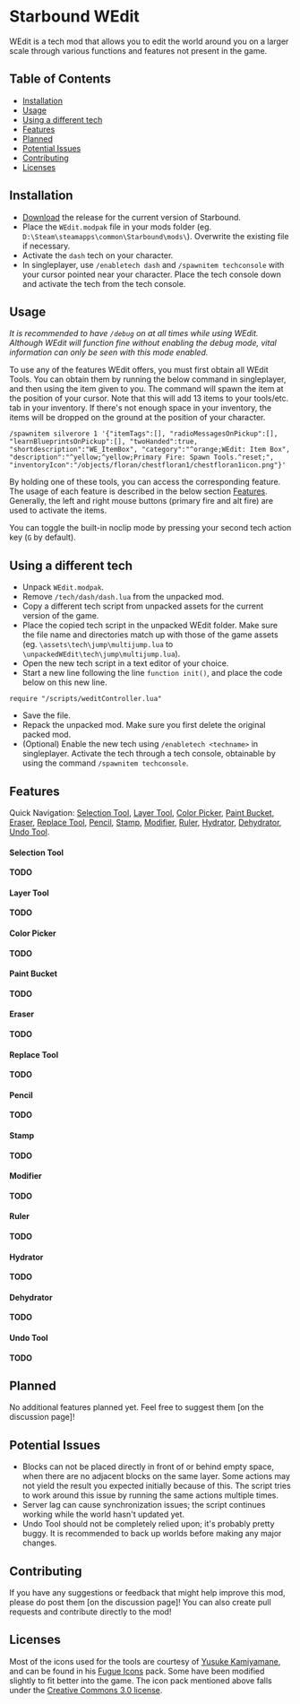 # Starbound WEdit
WEdit is a tech mod that allows you to edit the world around you on a larger scale through various functions and features not present in the game.

## Table of Contents
- [Installation](#installation)
- [Usage](#usage)
- [Using a different tech](#using-a-different-tech)
- [Features](#features)
- [Planned](#planned)
- [Potential Issues](#potential-issues)
- [Contributing](#contributing)
- [Licenses](#licenses)

## Installation
* [Download](https://github.com/Silverfeelin/Starbound-WEdit/releases) the release for the current version of Starbound.
* Place the `WEdit.modpak` file in your mods folder (eg. `D:\Steam\steamapps\common\Starbound\mods\`). Overwrite the existing file if necessary.
* Activate the `dash` tech on your character.
 * In singleplayer, use `/enabletech dash` and `/spawnitem techconsole` with your cursor pointed near your character. Place the tech console down and activate the tech from the tech console.

## Usage
*It is recommended to have `/debug` on at all times while using WEdit. Although WEdit will function fine without enabling the debug mode, vital information can only be seen with this mode enabled.*

To use any of the features WEdit offers, you must first obtain all WEdit Tools. You can obtain them by running the below command in singleplayer, and then using the item given to you. The command will spawn the item at the position of your cursor.
Note that this will add 13 items to your tools/etc. tab in your inventory. If there's not enough space in your inventory, the items will be dropped on the ground at the position of your character.
```
/spawnitem silverore 1 '{"itemTags":[], "radioMessagesOnPickup":[], "learnBlueprintsOnPickup":[], "twoHanded":true, "shortdescription":"WE_ItemBox", "category":"^orange;WEdit: Item Box", "description":"^yellow;^yellow;Primary Fire: Spawn Tools.^reset;", "inventoryIcon":"/objects/floran/chestfloran1/chestfloran1icon.png"}'
```
By holding one of these tools, you can access the corresponding feature. The usage of each feature is described in the below section [Features](#features). Generally, the left and right mouse buttons (primary fire and alt fire) are used to activate the items.

You can toggle the built-in noclip mode by pressing your second tech action key (`G` by default).

## Using a different tech
* Unpack `WEdit.modpak`.
* Remove `/tech/dash/dash.lua` from the unpacked mod.
* Copy a different tech script from unpacked assets for the current version of the game.
* Place the copied tech script in the unpacked WEdit folder. Make sure the file name and directories match up with those of the game assets (eg. `\assets\tech\jump\multijump.lua` to `\unpackedWEdit\tech\jump\multijump.lua`).
* Open the new tech script in a text editor of your choice.
* Start a new line following the line `function init()`, and place the code below on this new line.
```
require "/scripts/weditController.lua"
```
* Save the file.
* Repack the unpacked mod. Make sure you first delete the original packed mod.
* (Optional) Enable the new tech using `/enabletech <techname>` in singleplayer. Activate the tech through a tech console, obtainable by using the command `/spawnitem techconsole`.

## Features
Quick Navigation: [Selection Tool](#selection-tool), [Layer Tool](#layer-tool), [Color Picker](#color-picker), [Paint Bucket](#paint-bucket), [Eraser](#eraser), [Replace Tool](#replace-tool), [Pencil](#pencil), [Stamp](#stamp), [Modifier](#modifier), [Ruler](#ruler), [Hydrator](#hydrator), [Dehydrator](#dehydrator), [Undo Tool](#undo-tool).

#### Selection Tool
**TODO**

#### Layer Tool
**TODO**

#### Color Picker
**TODO**

#### Paint Bucket
**TODO**

#### Eraser
**TODO**

#### Replace Tool
**TODO**

#### Pencil
**TODO**

#### Stamp
**TODO**

#### Modifier
**TODO**

#### Ruler
**TODO**

#### Hydrator
**TODO**

#### Dehydrator
**TODO**

#### Undo Tool
**TODO**

## Planned
No additional features planned yet. Feel free to suggest them [on the discussion page]!

## Potential Issues
* Blocks can not be placed directly in front of or behind empty space, when there are no adjacent blocks on the same layer. Some actions may not yield the result you expected initially because of this. The script tries to work around this issue by running the same actions multiple times.
* Server lag can cause synchronization issues; the script continues working while the world hasn't updated yet.
* Undo Tool should not be completely relied upon; it's probably pretty buggy. It is recommended to back up worlds before making any major changes.

## Contributing
If you have any suggestions or feedback that might help improve this mod, please do post them [on the discussion page]!
You can also create pull requests and contribute directly to the mod!

## Licenses
Most of the icons used for the tools are courtesy of [Yusuke Kamiyamane](http://p.yusukekamiyamane.com/about/), and can be found in his [Fugue Icons](http://p.yusukekamiyamane.com/) pack. Some have been modified slightly to fit better into the game.
The icon pack mentioned above falls under the [Creative Commons 3.0 license](http://creativecommons.org/licenses/by/3.0/).
